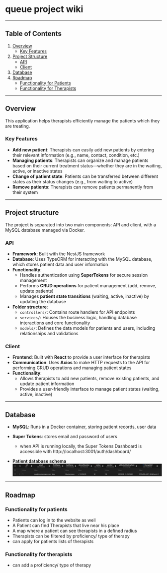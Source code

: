 # queue project wiki

---

## Table of Contents

1. [Overview](#overview)
   - [Key Features](#key-features)
2. [Project Structure](#project-structure)
   - [API](#api)
   - [Client](#client)
3. [Database](#database)
4. [Roadmap](#roadmap)
   - [Functionality for Patients](#functionality-for-patients)
   - [Functionality for Therapists](#functionality-for-therapists)

---

## Overview

This application helps therapists efficiently manage the patients which they are treating.

### Key Features

- **Add new patient**: Therapists can easily add new patients by entering their relevant information (e.g., name, contact, condition, etc.)
- **Managing patients**: Therapists can organize and manage patients based on their current treatment status—whether they are in the waiting, active, or inactive states
- **Change of patient state**: Patients can be transferred between different states as their status changes (e.g., from waiting to active)
- **Remove patients**: Therapists can remove patients permanently from their system

---

## Project structure

The project is separated into two main components: API and client, with a MySQL database managed via Docker.

### API

- **Framework**: Built with the NestJS framework
- **Database**: Uses TypeORM for interacting with the MySQL database, which stores patient data and user information
- **Functionality**:
  - Handles authentication using **SuperTokens** for secure session management
  - Performs **CRUD operations** for patient management (add, remove, update patients)
  - Manages **patient state transitions** (waiting, active, inactive) by updating the database
- **Folder structure**:
  - `controllers/`: Contains route handlers for API endpoints
  - `services/`: Houses the business logic, handling database interactions and core functionality
  - `models/`: Defines the data models for patients and users, including relationships and validations

### Client

- **Frontend**: Built with **React** to provide a user interface for therapists
- **Communication**: Uses **Axios** to make HTTP requests to the API for performing CRUD operations and managing patient states
- **Functionality**:
  - Allows therapists to add new patients, remove existing patients, and update patient information
  - Provides a user-friendly interface to manage patient states (waiting, active, inactive)

---

## Database

- **MySQL**: Runs in a Docker container, storing patient records, user data
- **Super Tokens**: stores email and password of users

  - when API is running locally, the Super Tokens Dashboard is accessible with http://localhost:3001/auth/dashboard/

- **Patient database schema**
  ![patient database schema](./documentation/patient_database_schema_example.png)

---

## Roadmap

### Functionality for patients

- Patients can log in to the website as well
- A Patient can find Therapists that live near his place
- A map where a patient can see therapists in a defined radius
- Therapists can be filtered by proficiency/ type of therapy
- can apply for patients lists of therapists

### Functionality for therapists

- can add a proficiency/ type of therapy
